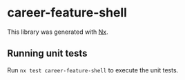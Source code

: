 # career-feature-shell

This library was generated with [Nx](https://nx.dev).

## Running unit tests

Run `nx test career-feature-shell` to execute the unit tests.
